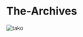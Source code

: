 # The-Archives


![tako](https://user-images.githubusercontent.com/102655156/161364266-512de3eb-fc90-47da-adf0-e337b1465a6f.jpg)
